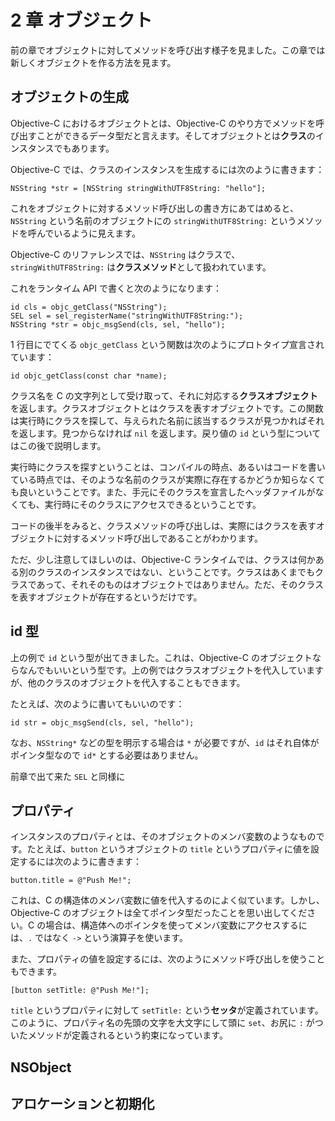 # 2 章 オブジェクト

前の章でオブジェクトに対してメソッドを呼び出す様子を見ました。この章では新しくオブジェクトを作る方法を見ます。

## オブジェクトの生成

Objective-C におけるオブジェクトとは、Objective-C のやり方でメソッドを呼び出すことができるデータ型だと言えます。そしてオブジェクトとは**クラス**のインスタンスでもあります。

Objective-C では、クラスのインスタンスを生成するには次のように書きます：

```objc
NSString *str = [NSString stringWithUTF8String: "hello"];
```

これをオブジェクトに対するメソッド呼び出しの書き方にあてはめると、`NSString` という名前のオブジェクトにの `stringWithUTF8String:` というメソッドを呼んでいるように見えます。

Objective-C のリファレンスでは、`NSString` はクラスで、`stringWithUTF8String:` は**クラスメソッド**として扱われています。

これをランタイム API で書くと次のようになります：

```objc
id cls = objc_getClass("NSString");
SEL sel = sel_registerName("stringWithUTF8String:");
NSString *str = objc_msgSend(cls, sel, "hello");
```

1 行目にでてくる `objc_getClass` という関数は次のようにプロトタイプ宣言されています：

```objc
id objc_getClass(const char *name);
```

クラス名を C の文字列として受け取って、それに対応する**クラスオブジェクト**を返します。クラスオブジェクトとはクラスを表すオブジェクトです。この関数は実行時にクラスを探して、与えられた名前に該当するクラスが見つかればそれを返します。見つからなければ `nil` を返します。戻り値の `id` という型についてはこの後で説明します。

実行時にクラスを探すということは、コンパイルの時点、あるいはコードを書いている時点では、そのような名前のクラスが実際に存在するかどうか知らなくても良いということです。また、手元にそのクラスを宣言したヘッダファイルがなくても、実行時にそのクラスにアクセスできるということです。

コードの後半をみると、クラスメソッドの呼び出しは、実際にはクラスを表すオブジェクトに対するメソッド呼び出しであることがわかります。

ただ、少し注意してほしいのは、Objective-C ランタイムでは、クラスは何かある別のクラスのインスタンスではない、ということです。クラスはあくまでもクラスであって、それそのものはオブジェクトではありません。ただ、そのクラスを表すオブジェクトが存在するというだけです。


## id 型

上の例で `id` という型が出てきました。これは、Objective-C のオブジェクトならなんでもいいという型です。上の例ではクラスオブジェクトを代入していますが、他のクラスのオブジェクトを代入することもできます。

たとえば、次のように書いてもいいのです：

```objc
id str = objc_msgSend(cls, sel, "hello");
```

なお、`NSString*` などの型を明示する場合は `*` が必要ですが、`id` はそれ自体がポインタ型なので `id*` とする必要はありません。

前章で出て来た `SEL` と同様に


## プロパティ

インスタンスのプロパティとは、そのオブジェクトのメンバ変数のようなものです。たとえば、`button` というオブジェクトの `title` というプロパティに値を設定するには次のように書きます：

```objc
button.title = @"Push Me!";
```

これは、C の構造体のメンバ変数に値を代入するのによく似ています。しかし、Objective-C のオブジェクトは全てポインタ型だったことを思い出してください。C の場合は、構造体へのポインタを使ってメンバ変数にアクセスするには、`.` ではなく `->` という演算子を使います。

また、プロパティの値を設定するには、次のようにメソッド呼び出しを使うこともできます。

```objc
[button setTitle: @"Push Me!"];
```

`title` というプロパティに対して `setTitle:` という**セッタ**が定義されています。このように、プロパティ名の先頭の文字を大文字にして頭に `set`、お尻に `:` がついたメソッドが定義されるという約束になっています。

## NSObject

## アロケーションと初期化
